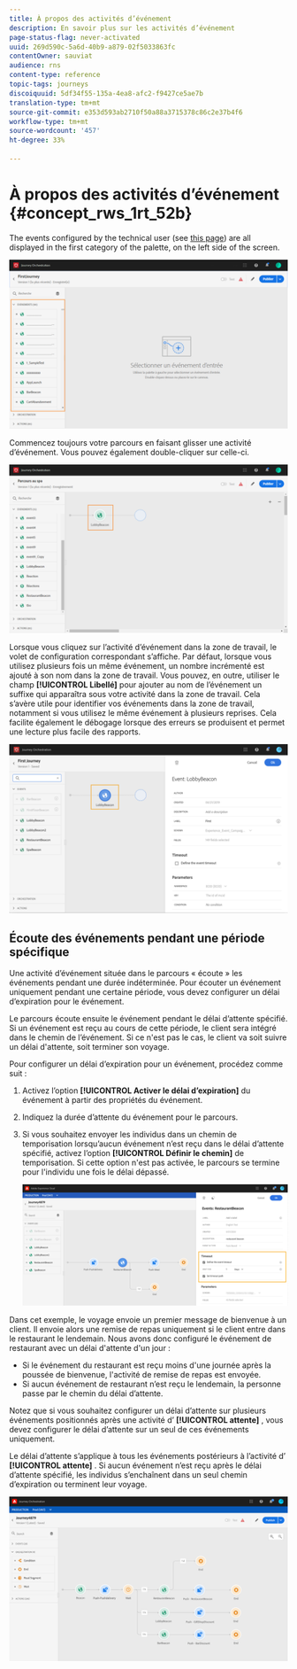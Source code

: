 ```yaml
---
title: À propos des activités d’événement
description: En savoir plus sur les activités d’événement
page-status-flag: never-activated
uuid: 269d590c-5a6d-40b9-a879-02f5033863fc
contentOwner: sauviat
audience: rns
content-type: reference
topic-tags: journeys
discoiquuid: 5df34f55-135a-4ea8-afc2-f9427ce5ae7b
translation-type: tm+mt
source-git-commit: e353d593ab2710f50a88a3715378c86c2e37b4f6
workflow-type: tm+mt
source-wordcount: '457'
ht-degree: 33%

---
```



# À propos des activités d’événement {#concept_rws_1rt_52b}

The events configured by the technical user (see [this page](../event/about-events.md)) are all displayed in the first category of the palette, on the left side of the screen.

![](../assets/journey43.png)

Commencez toujours votre parcours en faisant glisser une activité d’événement. Vous pouvez également double-cliquer sur celle-ci.

![](../assets/journey44.png)

Lorsque vous cliquez sur l’activité d’événement dans la zone de travail, le volet de configuration correspondant s’affiche. Par défaut, lorsque vous utilisez plusieurs fois un même événement, un nombre incrémenté est ajouté à son nom dans la zone de travail. Vous pouvez, en outre, utiliser le champ **[!UICONTROL Libellé]** pour ajouter au nom de l’événement un suffixe qui apparaîtra sous votre activité dans la zone de travail. Cela s’avère utile pour identifier vos événements dans la zone de travail, notamment si vous utilisez le même événement à plusieurs reprises. Cela facilite également le débogage lorsque des erreurs se produisent et permet une lecture plus facile des rapports.

![](../assets/journey33.png)

## Écoute des événements pendant une période spécifique

Une activité d’événement située dans le parcours « écoute » les événements pendant une durée indéterminée. Pour écouter un événement uniquement pendant une certaine période, vous devez configurer un délai d’expiration pour le événement.

Le parcours écoute ensuite le événement pendant le délai d’attente spécifié. Si un événement est reçu au cours de cette période, le client sera intégré dans le chemin de l’événement. Si ce n&#39;est pas le cas, le client va soit suivre un délai d&#39;attente, soit terminer son voyage.

Pour configurer un délai d’expiration pour un événement, procédez comme suit :

1. Activez l’option **[!UICONTROL Activer le délai d’expiration]** du événement à partir des propriétés du événement.

1. Indiquez la durée d’attente du événement pour le parcours.

1. Si vous souhaitez envoyer les individus dans un chemin de temporisation lorsqu’aucun événement n’est reçu dans le délai d’attente spécifié, activez l’option **[!UICONTROL Définir le chemin]** de temporisation. Si cette option n&#39;est pas activée, le parcours se termine pour l&#39;individu une fois le délai dépassé.

   ![](../assets/event-timeout.png)

Dans cet exemple, le voyage envoie un premier message de bienvenue à un client. Il envoie alors une remise de repas uniquement si le client entre dans le restaurant le lendemain. Nous avons donc configuré le événement de restaurant avec un délai d&#39;attente d&#39;un jour :

* Si le événement du restaurant est reçu moins d&#39;une journée après la poussée de bienvenue, l&#39;activité de remise de repas est envoyée.
* Si aucun événement de restaurant n’est reçu le lendemain, la personne passe par le chemin du délai d’attente.

Notez que si vous souhaitez configurer un délai d’attente sur plusieurs événements positionnés après une activité d’ **[!UICONTROL attente]** , vous devez configurer le délai d’attente sur un seul de ces événements uniquement.

Le délai d’attente s’applique à tous les événements postérieurs à l’activité d’ **[!UICONTROL attente]** . Si aucun événement n’est reçu après le délai d’attente spécifié, les individus s’enchaînent dans un seul chemin d’expiration ou terminent leur voyage.

![](../assets/event-timeout-group.png)
